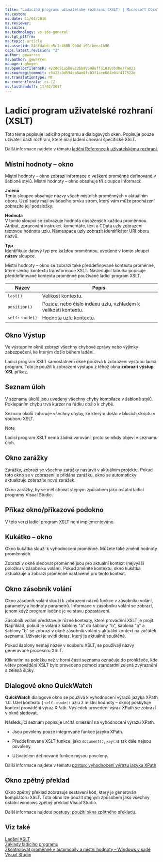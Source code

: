 ```yaml
---
title: "Ladicího programu uživatelské rozhraní (XSLT) | Microsoft Docs"
ms.custom: 
ms.date: 11/04/2016
ms.reviewer: 
ms.suite: 
ms.technology: vs-ide-general
ms.tgt_pltfrm: 
ms.topic: article
ms.assetid: 846fdabd-e5c3-4688-9b0d-a93fbeea1b96
caps.latest.revision: "2"
author: gewarren
ms.author: gewarren
manager: ghogen
ms.openlocfilehash: 422dd91a5b8e22bb9859d8ffa10160bdbe77a021
ms.sourcegitcommit: c0422a3d594ea5ae8fc03f1aee684b04f417522e
ms.translationtype: MT
ms.contentlocale: cs-CZ
ms.lasthandoff: 11/02/2017
---
```

# <a name="debugger-user-interface-xslt"></a>Ladicí program uživatelské rozhraní (XSLT)
Toto téma popisuje ladicího programu a dialogových oken. Popisuje pouze uživateli části rozhraní, které mají ladění chování specifické XSLT.  
  
 Další informace najdete v tématu [ladění Reference k uživatelskému rozhraní](../debugger/debugging-user-interface-reference.md).  
  
## <a name="locals-window"></a>Místní hodnoty – okno  
 Místní hodnoty – okno zobrazí informace o veškeré proměnné definované v šabloně stylů. Místní hodnoty – okno obsahuje tři sloupce informací:  
  
 **Jméno**  
 Tento sloupec obsahuje názvy všech místních proměnných v aktuálním oboru. Uzel sady mají ovládacího prvku strom, který vám může procházení zobrazíte její podsložky.  
  
 **Hodnota**  
 V tomto sloupci se zobrazuje hodnota obsažených každou proměnnou. Atribut, zpracování instrukcí, komentáře, text a CData uzly zobrazení textovou hodnotu uzlu. Namespace uzly zobrazit identifikátor URI oboru názvů.  
  
 **Typ**  
 Identifikuje datový typ pro každou proměnnou, uvedené v tomto sloupci **název** sloupce.  
  
 Místní hodnoty – okno se zobrazí také předdefinované kontextu proměnné, které sledují kontextu transformace XSLT. Následující tabulka popisuje předdefinované kontextu proměnné používané ladicí program XSLT.  
  
|Název|Popis|  
|----------|-----------------|  
|`last()`|Velikost kontextu.|  
|`position()`|Pozice, nebo číslo indexu uzlu, vzhledem k velikosti kontextu.|  
|`self::node()`|Hodnota uzlu kontextu.|  
  
## <a name="output-window"></a>Okno Výstup  
 Ve výstupním okně zobrazí všechny chybové zprávy nebo výjimky zabezpečení, ke kterým došlo během ladění.  
  
 Ladicí program XSLT samostatném okně používá k zobrazení výstupu ladicí program. Toto je použít k zobrazení výstupu z téhož okna **zobrazit výstup XSL** příkaz.  
  
## <a name="task-list"></a>Seznam úloh  
 V seznamu úkolů jsou uvedeny všechny chyby kompilace v šabloně stylů. Poklepáním chybu trvá kurzor na řádku došlo k chybě.  
  
 Seznam úkolů zahrnuje všechny chyby, ke kterým došlo v blocích skriptu v souboru XSLT.  
  
> [!NOTE]
>  Ladicí program XSLT nemá žádná varování, proto se nikdy objeví v seznamu úloh.  
  
## <a name="breakpoints-window"></a>Okno zarážky  
 Zarážky, zobrazí se všechny zarážky nastavit v aktuálním projektu. Pokud toto okno se v zobrazení je přidána zarážku, okno se automaticky aktualizuje zobrazíte nové zarážek.  
  
 Okno zarážky, by se měl chovat stejným způsobem jako ostatní ladicí programy Visual Studio.  
  
## <a name="command-windowimmediate-window"></a>Příkaz okno/příkazové podokno  
 V této verzi ladicí program XSLT není implementováno.  
  
## <a name="watch-window"></a>Kukátko – okno  
 Okno kukátka slouží k vyhodnocení proměnné. Můžete také změnit hodnoty proměnných.  
  
 Zobrazí v okně sledovat proměnné jsou pro aktuální kontext (nejvyšší položku v zásobníku volání). Pokud změníte kontextu, okno kukátka aktualizuje a zobrazí proměnné nastavené pro tento kontext.  
  
## <a name="call-stack-window"></a>Okno zásobník volání  
 Okno zásobník volání slouží k zobrazení názvů funkce v zásobníku volání, parametry a hodnoty parametrů. Informace v zásobníku volání se zobrazí, jenom když program laděné je ve stavu pozastavení.  
  
 Zásobník volání představuje různé kontexty, které provádění XSLT je projít. Například, pokud je volání z šablony "a" do šablony "b", šablona "a" a šablony "b" se zobrazí v okně zásobník volání s aktuální kontext na začátek seznamu. Uživatel je uvidí dotaz, který je aktuálně spuštěné.  
  
 Pokud šablony nemají název v souboru XSLT, se používají názvy generované procesoru XSLT.  
  
 Kliknutím na položku než v horní části seznamu označuje do prohlížeče, kde větev provádění XSLT bylo provedeno pomocí standardní zelená zvýraznění a zelená šipky.  
  
## <a name="quickwatch-dialog-box"></a>Dialogové okno QuickWatch  
 **QuickWatch** dialogové okno se používá k vyhodnocení výrazů jazyka XPath 1.0. Uzel kontextu ( `self::node()` uzlu z místní hodnoty – okno) poskytuje kontext provádění výraz XPath. Výsledek provedení výraz XPath se zobrazí v okně sledovat.  
  
 Následující seznam popisuje určitá omezení na vyhodnocení výrazu XPath.  
  
-   Jsou povoleny pouze integrované funkce jazyka XPath.  
  
-   Předdefinované XSLT funkce, jako `document()`, `key()`a tak dále nejsou povoleny.  
  
-   Uživatelem definované funkce nejsou povoleny.  
  
Další informace najdete v tématu [postup: vyhodnocení výrazu jazyka XPath](../xml-tools/how-to-evaluate-an-xpath-expression.md).  
  
## <a name="disassembly-window"></a>Okno zpětný překlad  
 Okno zpětný překlad zobrazuje sestavení kód, který je generován kompilátoru XSLT. Toto okno lze použít stejným způsobem jako všechny ostatní windows zpětný překlad Visual Studio.  
  
 Další informace najdete [postupy: použití okna zpětného překladu](../debugger/how-to-use-the-disassembly-window.md).  
  
## <a name="see-also"></a>Viz také  
 [Ladění XSLT](../xml-tools/debugging-xslt.md)   
 [Základy ladicího programu](../debugger/debugger-basics.md)   
 [Zkontrolovat proměnné v automobily a místní hodnoty – Windows v sadě Visual Studio](../debugger/autos-and-locals-windows.md)